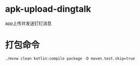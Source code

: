 # apk-upload-dingtalk
app上传并发送钉钉消息

# 打包命令
```shell script
./mvnw clean kotlin:compile package -D maven.test.skip=true
```
